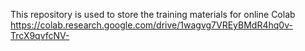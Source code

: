 This repository is used to store the training materials for online Colab
https://colab.research.google.com/drive/1wagvg7VREyBMdR4hq0v-TrcX9qvfcNV-
